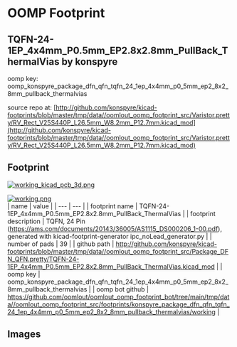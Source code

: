 # OOMP Footprint  
## TQFN-24-1EP_4x4mm_P0.5mm_EP2.8x2.8mm_PullBack_ThermalVias  by konspyre  
  
oomp key: oomp_konspyre_package_dfn_qfn_tqfn_24_1ep_4x4mm_p0_5mm_ep2_8x2_8mm_pullback_thermalvias  
  
source repo at: [http://github.com/konspyre/kicad-footprints/blob/master/tmp/data//oomlout_oomp_footprint_src/Varistor.pretty/RV_Rect_V25S440P_L26.5mm_W8.2mm_P12.7mm.kicad_mod](http://github.com/konspyre/kicad-footprints/blob/master/tmp/data//oomlout_oomp_footprint_src/Varistor.pretty/RV_Rect_V25S440P_L26.5mm_W8.2mm_P12.7mm.kicad_mod)  
## Footprint  
  
[![working_kicad_pcb_3d.png](working_kicad_pcb_3d_600.png)](working_kicad_pcb_3d.png)  
  
[![working.png](working_600.png)](working.png)  
| name | value | 
| --- | --- | 
| footprint name | TQFN-24-1EP_4x4mm_P0.5mm_EP2.8x2.8mm_PullBack_ThermalVias | 
| footprint description | TQFN, 24 Pin (https://ams.com/documents/20143/36005/AS1115_DS000206_1-00.pdf), generated with kicad-footprint-generator ipc_noLead_generator.py | 
| number of pads | 39 | 
| github path | http://github.com/konspyre/kicad-footprints/blob/master/tmp/data//oomlout_oomp_footprint_src/Package_DFN_QFN.pretty/TQFN-24-1EP_4x4mm_P0.5mm_EP2.8x2.8mm_PullBack_ThermalVias.kicad_mod | 
| oomp key | oomp_konspyre_package_dfn_qfn_tqfn_24_1ep_4x4mm_p0_5mm_ep2_8x2_8mm_pullback_thermalvias | 
| oomp bot github | https://github.com/oomlout/oomlout_oomp_footprint_bot/tree/main/tmp/data//oomlout_oomp_footprint_src/footprints/konspyre_package_dfn_qfn_tqfn_24_1ep_4x4mm_p0_5mm_ep2_8x2_8mm_pullback_thermalvias/working | 
## Images  
